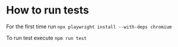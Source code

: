 # How to run tests

For the first time run `npx playwright install --with-deps chromium`

To run test execute `npm run test`
